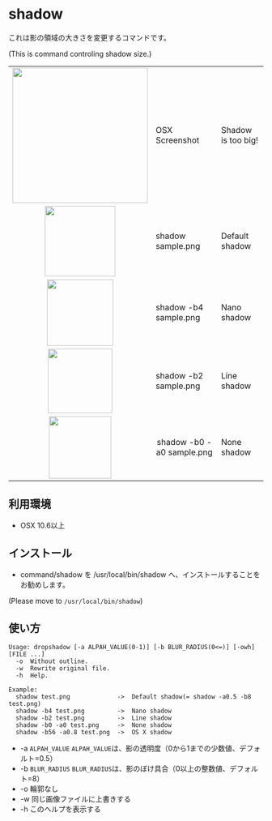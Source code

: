 shadow
======


これは影の領域の大きさを変更するコマンドです。

(This is command controling shadow size.)


<table>
<tr>
<td><img src="https://dl.dropbox.com/u/2281410/images/sample.png" width=267 /></td>
<td>OSX Screenshot</td>
<td>Shadow is too big!</td>
</tr>

<tr>
<td align="center"><img src="https://dl.dropbox.com/u/2281410/images/sample-shadow.png" width=139 /></td>
<td>shadow sample.png</td>
<td>Default shadow</td>
</tr>

<tr>
<td align="center"><img src="https://dl.dropbox.com/u/2281410/images/sample-shadow-b4.png" width=131 /></td>
<td>shadow -b4 sample.png</td>
<td>Nano shadow</td>
</tr>

<tr>
<td align="center"><img src="https://dl.dropbox.com/u/2281410/images/sample-shadow-b2.png" width=127 /></td>
<td>shadow -b2 sample.png</td>
<td>Line shadow</td>
</tr>

<tr>
<td align="center"><img src="https://dl.dropbox.com/u/2281410/images/sample-shadow-b0-a0.png" width=123 />
<td align="center">shadow -b0 -a0 sample.png</td>
<td>None shadow</td>
</tr>
</table>


利用環境
-------

* OSX 10.6以上


インストール
----------

* command/shadow を /usr/local/bin/shadow へ、インストールすることをお勧めします。


(Please move to `/usr/local/bin/shadow`)


使い方
-----

````
Usage: dropshadow [-a ALPAH_VALUE(0-1)] [-b BLUR_RADIUS(0<=)] [-owh] [FILE ...]
  -o  Without outline.
  -w  Rewrite original file.
  -h  Help.

Example:
  shadow test.png             ->  Default shadow(= shadow -a0.5 -b8 test.png)
  shadow -b4 test.png         ->  Nano shadow
  shadow -b2 test.png         ->  Line shadow
  shadow -b0 -a0 test.png     ->  None shadow
  shadow -b56 -a0.8 test.png  ->  OS X shadow
````

* -a `ALPAH_VALUE`    `ALPAH_VALUE`は、影の透明度（0から1までの少数値、デフォルト=0.5）
* -b `BLUR_RADIUS`    `BLUR_RADIUS`は、影のぼけ具合（0以上の整数値、デフォルト=8）
* -o                  輪郭なし
* -w                  同じ画像ファイルに上書きする
* -h                  このヘルプを表示する
